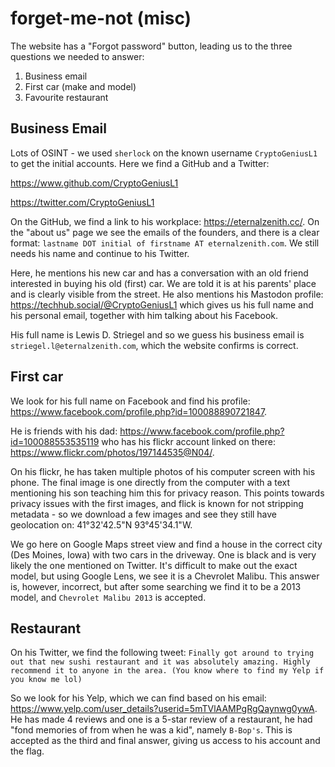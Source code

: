 # forget-me-not (misc)

The website has a "Forgot password" button, leading us to the three questions we needed to answer:

1. Business email
2. First car (make and model)
3. Favourite restaurant

## Business Email

Lots of OSINT - we used `sherlock` on the known username `CryptoGeniusL1` to get the initial accounts.
Here we find a GitHub and a Twitter:

https://www.github.com/CryptoGeniusL1

https://twitter.com/CryptoGeniusL1

On the GitHub, we find a link to his workplace: https://eternalzenith.cc/. On the "about us" page we see the emails of the founders, and there is a clear format: `lastname DOT initial of firstname AT eternalzenith.com`. We still needs his name and continue to his Twitter.

Here, he mentions his new car and has a conversation with an old friend interested in buying his old (first) car. We are told it is at his parents' place and is clearly visible from the street. He also mentions his Mastodon profile: https://techhub.social/@CryptoGeniusL1 which gives us his full name and his personal email, together with him talking about his Facebook.

His full name is Lewis D. Striegel and so we guess his business email is `striegel.l@eternalzenith.com`, which the website confirms is correct.

## First car

We look for his full name on Facebook and find his profile: https://www.facebook.com/profile.php?id=100088890721847.

He is friends with his dad: https://www.facebook.com/profile.php?id=100088553535119 who has his flickr account linked on there: https://www.flickr.com/photos/197144535@N04/.

On his flickr, he has taken multiple photos of his computer screen with his phone. The final image is one directly from the computer with a text mentioning his son teaching him this for privacy reason. This points towards privacy issues with the first images, and flick is known for not stripping metadata - so we download a few images and see they still have geolocation on: 41°32'42.5"N 93°45'34.1"W.

We go here on Google Maps street view and find a house in the correct city (Des Moines, Iowa) with two cars in the driveway. One is black and is very likely the one mentioned on Twitter. It's difficult to make out the exact model, but using Google Lens, we see it is a Chevrolet Malibu. This answer is, however, incorrect, but after some searching we find it to be a 2013 model, and `Chevrolet Malibu 2013` is accepted.

## Restaurant

On his Twitter, we find the following tweet: `Finally got around to trying out that new sushi restaurant and it was absolutely amazing. Highly recommend it to anyone in the area. (You know where to find my Yelp if you know me lol)`

So we look for his Yelp, which we can find based on his email: https://www.yelp.com/user_details?userid=5mTVlAAMPgRgQaynwg0ywA. He has made 4 reviews and one is a 5-star review of a restaurant, he had "fond memories of from when he was a kid", namely `B-Bop's`. This is accepted as the third and final answer, giving us access to his account and the flag.
